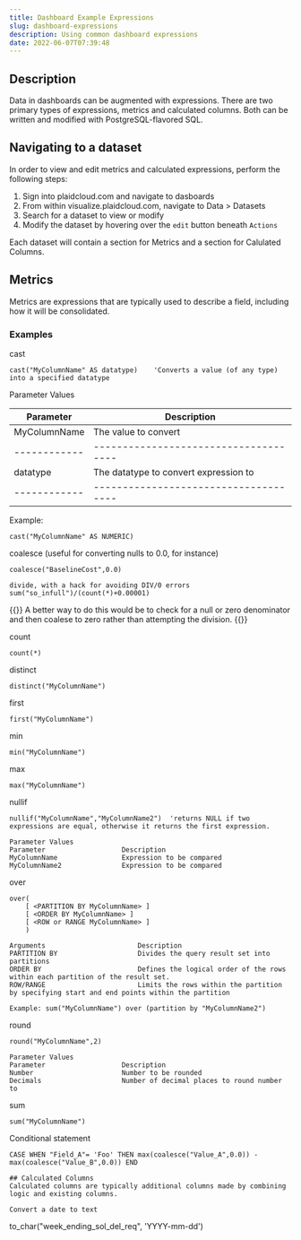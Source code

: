 ```yaml
---
title: Dashboard Example Expressions
slug: dashboard-expressions
description: Using common dashboard expressions
date: 2022-06-07T07:39:48
---
```


## Description


Data in dashboards can be augmented with expressions.  There are two primary types of expressions, metrics and calculated columns.  Both can be written and modified with PostgreSQL-flavored SQL.

## Navigating to a dataset
In order to view and edit metrics and calculated expressions, perform the following steps:
1.  Sign into plaidcloud.com and navigate to dasboards
2.  From within visualize.plaidcloud.com, navigate to Data > Datasets
3.  Search for a dataset to view or modify
4.  Modify the dataset by hovering over the `edit` button beneath `Actions`

Each dataset will contain a section for Metrics and a section for Calulated Columns.


## Metrics
Metrics are expressions that are typically used to describe a field, including how it will be consolidated.

### Examples

cast
```
cast("MyColumnName" AS datatype)    'Converts a value (of any type) into a specified datatype
```

Parameter Values

|Parameter   |   Description                       |
|------------|-------------------------------------|
|MyColumnName|The value to convert                 |
|------------|-------------------------------------|
|datatype    |The datatype to convert expression to|
|------------|-------------------------------------|

Example: 
```
cast("MyColumnName" AS NUMERIC)
```

coalesce (useful for converting nulls to 0.0, for instance)
```
coalesce("BaselineCost",0.0)

divide, with a hack for avoiding DIV/0 errors 
sum("so_infull")/(count(*)+0.00001)

```

{{<note>}}
A better way to do this would be to check for a null or zero denominator and then coalese to zero rather than attempting the division.
{{</note>}}

count
```
count(*)
```

distinct
```
distinct("MyColumnName")
```

first
```
first("MyColumnName")
```

min
```
min("MyColumnName")
```

max
```
max("MyColumnName")
```

nullif
```
nullif("MyColumnName","MyColumnName2")  'returns NULL if two expressions are equal, otherwise it returns the first expression.

Parameter Values
Parameter                   Description
MyColumnName                Expression to be compared
MyColumnName2               Expression to be compared  
```

over
```
over(
    [ <PARTITION BY MyColumnName> ]  
    [ <ORDER BY MyColumnName> ]   
    [ <ROW or RANGE MyColumnName> ]  
    )     

Arguments                       Description
PARTITION BY                    Divides the query result set into partitions
ORDER BY                        Defines the logical order of the rows within each partition of the result set.
ROW/RANGE                       Limits the rows within the partition by specifying start and end points within the partition

Example: sum("MyColumnName") over (partition by "MyColumnName2")
```

round
```
round("MyColumnName",2) 

Parameter Values
Parameter                   Description
Number                      Number to be rounded
Decimals                    Number of decimal places to round number to
```

sum
```
sum("MyColumnName")
```



Conditional statement
```
CASE WHEN "Field_A"= 'Foo' THEN max(coalesce("Value_A",0.0)) - max(coalesce("Value_B",0.0)) END

## Calculated Columns
Calculated columns are typically additional columns made by combining logic and existing columns.

Convert a date to text
```
to_char("week_ending_sol_del_req", 'YYYY-mm-dd')
```


